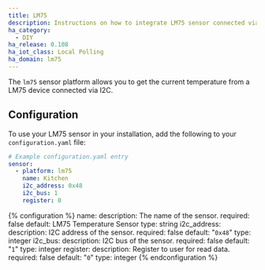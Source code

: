 ```yaml
---
title: LM75
description: Instructions on how to integrate LM75 sensor connected via I2C within Home Assistant.
ha_category:
  - DIY
ha_release: 0.108
ha_iot_class: Local Polling
ha_domain: lm75
---
```


The `lm75` sensor platform allows you to get the current temperature from a LM75 device connected via I2C.

## Configuration

To use your LM75 sensor in your installation, add the following to your `configuration.yaml` file:

```yaml
# Example configuration.yaml entry
sensor:
  - platform: lm75
    name: Kitchen
    i2c_address: 0x48
    i2c_bus: 1
    register: 0
```

{% configuration %}
  name:
    description: The name of the sensor.
    required: false
    default: LM75 Temperature Sensor
    type: string
  i2c_address:
    description: I2C address of the sensor.
    required: false
    default: "`0x48`"
    type: integer
  i2c_bus:
    description: I2C bus of the sensor.
    required: false
    default: "`1`"
    type: integer
  register:
    description: Register to user for read data.
    required: false
    default: "`0`"
    type: integer
{% endconfiguration %}
